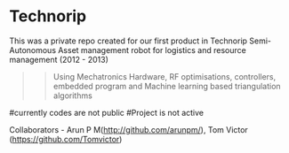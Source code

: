 Technorip
=========
This was a private repo created for our first product in Technorip 
Semi-Autonomous Asset management robot for logistics and resource management (2012 - 2013)
>> Using Mechatronics Hardware, RF optimisations, controllers, embedded program and Machine learning based triangulation algorithms

#currently codes are not public
#Project is not active 


Collaborators - Arun P M(http://github.com/arunpm/), Tom Victor (https://github.com/Tomvictor)
